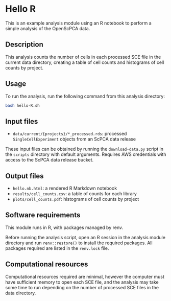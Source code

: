 # Hello R

This is an example analysis module using an R notebook to perform a simple analysis of the OpenScPCA data.

## Description

This analysis counts the number of cells in each processed SCE file in the current data directory, creating a table of cell counts and histograms of cell counts by project.

## Usage

To run the analysis, run the following command from this analysis directory:

```bash
bash hello-R.sh
```

## Input files

- `data/current/{projects}/*_processed.rds`: processed `SingleCellExperiment` objects from an ScPCA data release

These input files can be obtained by running the `download-data.py` script in the `scripts` directory with default arguments.
Requires AWS credentials with access to the ScPCA data release bucket.

## Output files

- `hello.nb.html`: a rendered R Markdown notebook
- `results/cell_counts.csv`: a table of counts for each library
- `plots/cell_counts.pdf`: histograms of cell counts by project

## Software requirements

This module runs in R, with packages managed by renv.

Before running the analysis script, open an R session in the analysis module directory and run `renv::restore()` to install the required packages.
All packages required are listed in the `renv.lock` file.

## Computational resources

Computational resources required are minimal, however the computer must have sufficient memory to open each SCE file, and the analysis may take some time to run depending on the number of processed SCE files in the data directory.
